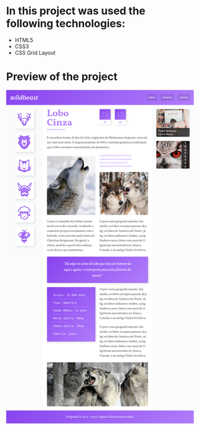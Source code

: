 # In this project was used the following technologies:

- HTML5
- CSS3
- CSS Grid Layout

# Preview of the project

![Preview](./img/preview.png)
